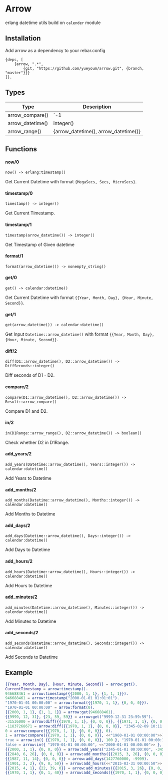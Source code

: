 # Arrow

erlang datetime utils build on `calender` module

## Installation

Add arrow as a dependency to your rebar.config

```
{deps, [
    {arrow, ".*",
        {git, "https://github.com/yueyoum/arrow.git", {branch, "master"}}}
]}.
```

## Types

Type                |   Description
--------------------|-------------------
arrow_compare()     |   `-1 | 0 | 1`
arrow_datetime()    |   integer() | nonempty_string() | binary() | calendar:datetime()
arrow_range()       |   {arrow_datetime(), arrow_datetime()}


## Functions

#### now/0
`now() -> erlang:timestamp()`

Get Current Datetime with format `{MegaSecs, Secs, MicroSecs}`.


#### timestamp/0
`timestamp() -> integer()`

Get Current Timestamp.

#### timestamp/1
`timestamp(arrow_datetime()) -> integer()`

Get Timestamp of Given datetime


#### format/1
`format(arrow_datetime()) -> nonempty_string()`

#### get/0
`get() -> calendar:datetime()`

Get Current Datetime with format `{{Year, Month, Day}, {Hour, Minute, Second}}`.

#### get/1
`get(arrow_datetime()) -> calendar:datetime()`

Get Input `Datetime::arrow_datetime()` with format `{{Year, Month, Day}, {Hour, Minute, Second}}`.

#### diff/2
`diff(D1::arrow_datetime(), D2::arrow_datetime()) -> DiffSeconds::integer()`

Diff seconds of D1 - D2.

#### compare/2
`compare(D1::arrow_datetime(), D2::arrow_datetime()) -> Result::arrow_compare()`

Compare D1 and D2.

#### in/2
`in(D1Range::arrow_range(), D2::arrow_datetime()) -> boolean()`

Check whether D2 in D1Range.

#### add_years/2
`add_years(Datetime::arrow_datetime(), Years::integer()) -> calendar:datetime()`

Add Years to Datetime

#### add_months/2
`add_months(Datetime::arrow_datetime(), Months::integer()) -> calendar:datetime()`

Add Months to Datetime

#### add_days/2
`add_days(Datetime::arrow_datetime(), Days::integer()) -> calendar:datetime()`

Add Days to Datetime

#### add_hours/2
`add_hours(Datetime::arrow_datetime(), Hours::integer()) -> calendar:datetime()`

Add Hours to Datetime

#### add_minutes/2
`add_minutes(Datetime::arrow_datetime(), Minutes::integer()) -> calendar:datetime()`

Add Minutes to Datetime

#### add_seconds/2
`add_seconds(Datetime::arrow_datetime(), Seconds::integer()) -> calendar:datetime()`

Add Seconds to Datetime


## Example

```erlang
{{Year, Month, Day}, {Hour, Minute, Second}} = arrow:get().
CurrentTimestamp = arrow:timestamp().
946688461 = arrow:timestamp({{2000, 1, 1}, {1, 1, 1}}).
946688461 = arrow:timestamp("2000-01-01 01:01:01").
"1970-01-01 00:00:00" = arrow:format({{1970, 1, 1}, {0, 0, 0}}).
"1970-01-01 00:00:00" = arrow:format(0).
{{2000, 1, 1}, {1, 1, 1}} = arrow:get(946688461).
{{9999, 12, 31}, {23, 59, 59}} = arrow:get("9999-12-31 23:59:59").
-31536000 = arrow:diff({{1970, 1, 1}, {0, 0, 0}}, {{1971, 1, 1}, {0, 0, 0}}).
-11837268671 = arrow:diff({{1970, 1, 1}, {0, 0, 0}}, "2345-02-09 10:11:11").
0 = arrow:compare({{1970, 1, 1}, {0, 0, 0}}, 0).
1 = arrow:compare({{1970, 1, 1}, {0, 0, 0}}, <<"1960-01-01 00:00:00">>).
true = arrow:in({ {{1970, 1, 1}, {0, 0, 0}}, 100 }, "1970-01-01 00:00:10").
false = arrow:in({ "1970-01-01 00:00:00", <<"2000-01-01 00:00:00">> }, 955127654).
{{2000, 1, 1}, {0, 0, 0}} = arrow:add_years("2345-01-01 00:00:00", -345).
{{2848, 6, 26}, {0, 0, 0}} = arrow:add_months({{2015, 3, 26}, {0, 0, 0}}, 9999).
{{1987, 11, 14}, {0, 0, 0}} = arrow:add_days(1427760000, -9999).
{{1901, 3, 2}, {9, 0, 50}} = arrow:add_hours(<<"2015-03-31 00:00:50">>, -999999).
{{2015, 4, 1}, {22, 39, 0}} = arrow:add_minutes({{2015, 3, 26}, {0, 0, 0}}, 9999).
{{1970, 1, 1}, {0, 1, 40}} = arrow:add_seconds({{1970, 1, 1}, {0, 0, 0}}, 100).
```